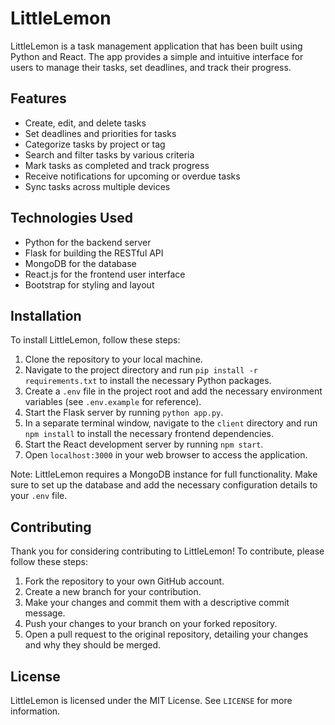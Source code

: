 # LittleLemon

LittleLemon is a task management application that has been built using Python and React. The app provides a simple and intuitive interface for users to manage their tasks, set deadlines, and track their progress.

## Features

- Create, edit, and delete tasks
- Set deadlines and priorities for tasks
- Categorize tasks by project or tag
- Search and filter tasks by various criteria
- Mark tasks as completed and track progress
- Receive notifications for upcoming or overdue tasks
- Sync tasks across multiple devices

## Technologies Used

- Python for the backend server
- Flask for building the RESTful API
- MongoDB for the database
- React.js for the frontend user interface
- Bootstrap for styling and layout

## Installation

To install LittleLemon, follow these steps:

1. Clone the repository to your local machine.
2. Navigate to the project directory and run `pip install -r requirements.txt` to install the necessary Python packages.
3. Create a `.env` file in the project root and add the necessary environment variables (see `.env.example` for reference).
4. Start the Flask server by running `python app.py`.
5. In a separate terminal window, navigate to the `client` directory and run `npm install` to install the necessary frontend dependencies.
6. Start the React development server by running `npm start`.
7. Open `localhost:3000` in your web browser to access the application.

Note: LittleLemon requires a MongoDB instance for full functionality. Make sure to set up the database and add the necessary configuration details to your `.env` file.

## Contributing

Thank you for considering contributing to LittleLemon! To contribute, please follow these steps:

1. Fork the repository to your own GitHub account.
2. Create a new branch for your contribution.
3. Make your changes and commit them with a descriptive commit message.
4. Push your changes to your branch on your forked repository.
5. Open a pull request to the original repository, detailing your changes and why they should be merged.

## License

LittleLemon is licensed under the MIT License. See `LICENSE` for more information.